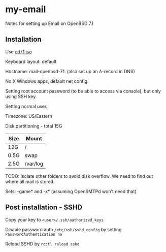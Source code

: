 # my-email
Notes for setting up Email on OpenBSD 7.1

## Installation
Use [cd71.iso](https://cdn.openbsd.org/pub/OpenBSD/7.1/amd64/cd71.iso)

Keyboard layout: default

Hostname: mail-openbsd-71.<mydomain> (also set up an A-record in DNS)

No X Windows apps, default net config.

Setting root account password (to be able to access via console), but only using SSH key.

Setting normal user.

Timezone: US/Eastern

Disk partitioning - total 15G

| Size | Mount |
| ---- | ----- |
| 12G | / |
| 0.5G | swap |
| 2.5G | /var/log |

TODO: Isolate other folders to avoid disk overflow. We need to find out where all mail is stored.

Sets: -game* and -x* (assuming OpenSMTPd won't need that)

## Post installation - SSHD

Copy your key to `<user>/.ssh/authorized_keys`

Disable password auth `/etc/ssh/sshd_config` by setting `PasswordAuthentication no`

Reload SSHD by `rcctl reload sshd`

